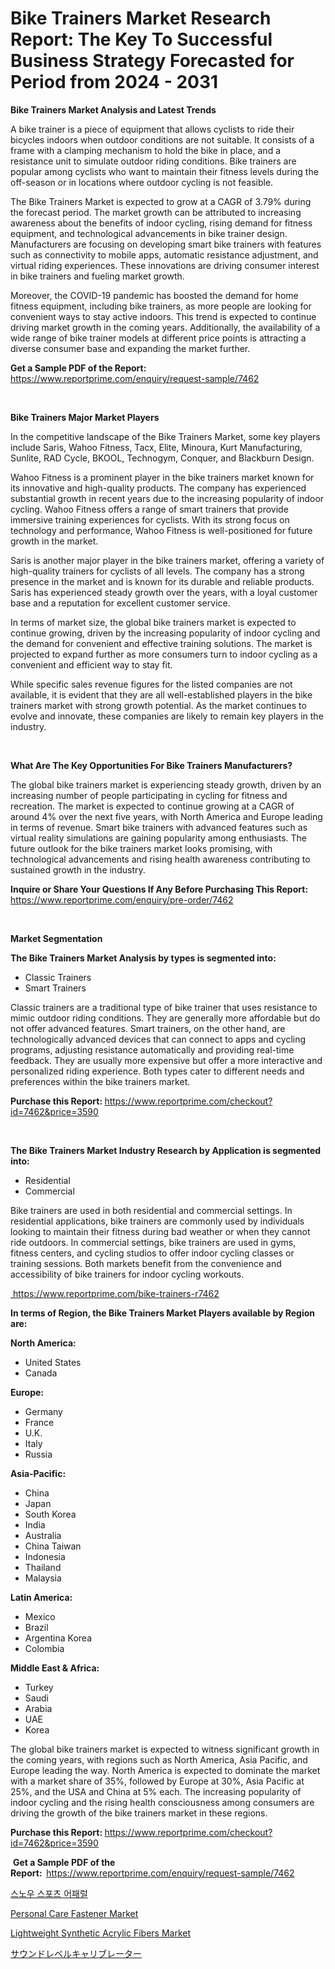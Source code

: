 <p><h1>Bike Trainers Market Research Report: The Key To Successful Business Strategy Forecasted for Period from 2024 - 2031</h1></p><p><strong>Bike Trainers Market Analysis and Latest Trends</strong></p>
<p><p>A bike trainer is a piece of equipment that allows cyclists to ride their bicycles indoors when outdoor conditions are not suitable. It consists of a frame with a clamping mechanism to hold the bike in place, and a resistance unit to simulate outdoor riding conditions. Bike trainers are popular among cyclists who want to maintain their fitness levels during the off-season or in locations where outdoor cycling is not feasible.</p><p>The Bike Trainers Market is expected to grow at a CAGR of 3.79% during the forecast period. The market growth can be attributed to increasing awareness about the benefits of indoor cycling, rising demand for fitness equipment, and technological advancements in bike trainer design. Manufacturers are focusing on developing smart bike trainers with features such as connectivity to mobile apps, automatic resistance adjustment, and virtual riding experiences. These innovations are driving consumer interest in bike trainers and fueling market growth.</p><p>Moreover, the COVID-19 pandemic has boosted the demand for home fitness equipment, including bike trainers, as more people are looking for convenient ways to stay active indoors. This trend is expected to continue driving market growth in the coming years. Additionally, the availability of a wide range of bike trainer models at different price points is attracting a diverse consumer base and expanding the market further.</p></p>
<p><strong>Get a Sample PDF of the Report:&nbsp;</strong> <a href="https://www.reportprime.com/enquiry/request-sample/7462">https://www.reportprime.com/enquiry/request-sample/7462</a></p>
<p>&nbsp;</p>
<p><strong>Bike Trainers Major Market Players</strong></p>
<p><p>In the competitive landscape of the Bike Trainers Market, some key players include Saris, Wahoo Fitness, Tacx, Elite, Minoura, Kurt Manufacturing, Sunlite, RAD Cycle, BKOOL, Technogym, Conquer, and Blackburn Design.</p><p>Wahoo Fitness is a prominent player in the bike trainers market known for its innovative and high-quality products. The company has experienced substantial growth in recent years due to the increasing popularity of indoor cycling. Wahoo Fitness offers a range of smart trainers that provide immersive training experiences for cyclists. With its strong focus on technology and performance, Wahoo Fitness is well-positioned for future growth in the market.</p><p>Saris is another major player in the bike trainers market, offering a variety of high-quality trainers for cyclists of all levels. The company has a strong presence in the market and is known for its durable and reliable products. Saris has experienced steady growth over the years, with a loyal customer base and a reputation for excellent customer service.</p><p>In terms of market size, the global bike trainers market is expected to continue growing, driven by the increasing popularity of indoor cycling and the demand for convenient and effective training solutions. The market is projected to expand further as more consumers turn to indoor cycling as a convenient and efficient way to stay fit.</p><p>While specific sales revenue figures for the listed companies are not available, it is evident that they are all well-established players in the bike trainers market with strong growth potential. As the market continues to evolve and innovate, these companies are likely to remain key players in the industry.</p></p>
<p>&nbsp;</p>
<p><strong>What Are The Key Opportunities For Bike Trainers Manufacturers?</strong></p>
<p><p>The global bike trainers market is experiencing steady growth, driven by an increasing number of people participating in cycling for fitness and recreation. The market is expected to continue growing at a CAGR of around 4% over the next five years, with North America and Europe leading in terms of revenue. Smart bike trainers with advanced features such as virtual reality simulations are gaining popularity among enthusiasts. The future outlook for the bike trainers market looks promising, with technological advancements and rising health awareness contributing to sustained growth in the industry.</p></p>
<p><strong>Inquire or Share Your Questions If Any Before Purchasing This Report:</strong> <a href="https://www.reportprime.com/enquiry/pre-order/7462">https://www.reportprime.com/enquiry/pre-order/7462</a></p>
<p>&nbsp;</p>
<p><strong>Market Segmentation</strong></p>
<p><strong>The Bike Trainers Market Analysis by types is segmented into:</strong></p>
<p><ul><li>Classic Trainers</li><li>Smart Trainers</li></ul></p>
<p><p>Classic trainers are a traditional type of bike trainer that uses resistance to mimic outdoor riding conditions. They are generally more affordable but do not offer advanced features. Smart trainers, on the other hand, are technologically advanced devices that can connect to apps and cycling programs, adjusting resistance automatically and providing real-time feedback. They are usually more expensive but offer a more interactive and personalized riding experience. Both types cater to different needs and preferences within the bike trainers market.</p></p>
<p><strong>Purchase this Report:&nbsp;</strong><a href="https://www.reportprime.com/checkout?id=7462&price=3590">https://www.reportprime.com/checkout?id=7462&price=3590</a></p>
<p>&nbsp;</p>
<p><strong>The Bike Trainers Market Industry Research by Application is segmented into:</strong></p>
<p><ul><li>Residential</li><li>Commercial</li></ul></p>
<p><p>Bike trainers are used in both residential and commercial settings. In residential applications, bike trainers are commonly used by individuals looking to maintain their fitness during bad weather or when they cannot ride outdoors. In commercial settings, bike trainers are used in gyms, fitness centers, and cycling studios to offer indoor cycling classes or training sessions. Both markets benefit from the convenience and accessibility of bike trainers for indoor cycling workouts.</p></p>
<p><a href="https://www.reportprime.com/bike-trainers-r7462">&nbsp;https://www.reportprime.com/bike-trainers-r7462</a></p>
<p><strong>In terms of Region, the Bike Trainers Market Players available by Region are:</strong></p>
<p>
    <p> <strong> North America: </strong>
        <ul>
            <li>United States</li>
            <li>Canada</li>
        </ul>
        </p> 
    <p> <strong> Europe: </strong>
        <ul>
            <li>Germany</li>
            <li>France</li>
            <li>U.K.</li>
            <li>Italy</li>
            <li>Russia</li>
        </ul>
        </p> 
    <p> <strong> Asia-Pacific: </strong>
        <ul>
            <li>China</li>
            <li>Japan</li>
            <li>South Korea</li>
            <li>India</li>
            <li>Australia</li>
            <li>China Taiwan</li>
            <li>Indonesia</li>
            <li>Thailand</li>
            <li>Malaysia</li>
        </ul>
        </p> 
    <p> <strong> Latin America: </strong>
        <ul>
            <li>Mexico</li>
            <li>Brazil</li>
            <li>Argentina Korea</li>
            <li>Colombia</li>
        </ul>
        </p> 
    <p> <strong> Middle East & Africa: </strong>
        <ul>
            <li>Turkey</li>
            <li>Saudi</li>
            <li>Arabia</li>
            <li>UAE</li>
            <li>Korea</li>
        </ul>
    </p>
    </p>
<p><p>The global bike trainers market is expected to witness significant growth in the coming years, with regions such as North America, Asia Pacific, and Europe leading the way. North America is expected to dominate the market with a market share of 35%, followed by Europe at 30%, Asia Pacific at 25%, and the USA and China at 5% each. The increasing popularity of indoor cycling and the rising health consciousness among consumers are driving the growth of the bike trainers market in these regions.</p></p>
<p><strong>Purchase this Report: </strong><a href="https://www.reportprime.com/checkout?id=7462&price=3590">https://www.reportprime.com/checkout?id=7462&price=3590</a></p>
<p>&nbsp;<strong>Get a Sample PDF of the Report:&nbsp;&nbsp;</strong><a href="https://www.reportprime.com/enquiry/request-sample/7462">https://www.reportprime.com/enquiry/request-sample/7462</a></p>
<p><strong></strong></p>
<p><p><a href="https://medium.com/@conormarvin1936/%EB%88%88-%EC%8A%A4%ED%8F%AC%EC%B8%A0-%EC%9D%98%EB%A5%98-%EC%8B%9C%EC%9E%A5-%EA%B7%9C%EB%AA%A8-%EB%B0%8F-%EC%8B%9C%EC%9E%A5-%EB%8F%99%ED%96%A5-%EC%99%84%EC%A0%84%ED%95%9C-%EC%82%B0%EC%97%85-%EA%B0%9C%EC%9A%94-2024%EB%85%84%EB%B6%80%ED%84%B0-2031%EB%85%84-8d08e7b4b8f3">스노우 스포츠 어패럴</a></p><p><a href="https://www.linkedin.com/pulse/personal-care-fastener-market-research-report-provides-thorough-jz3zc?trackingId=M7uay8xWF%2BFmR1ihlRrsjA%3D%3D">Personal Care Fastener Market</a></p><p><a href="https://www.linkedin.com/pulse/lightweight-synthetic-acrylic-fibers-market-size-reflecting-forecast-scpec?trackingId=bSySgMcWDXUJuWAYnW1BUA%3D%3D">Lightweight Synthetic Acrylic Fibers Market</a></p><p><a href="https://medium.com/@stevencornish04/%E9%9F%B3%E9%87%8F%E6%A0%A1%E6%AD%A3%E5%99%A8%E5%B8%82%E5%A0%B4%E3%82%A4%E3%83%B3%E3%82%B5%E3%82%A4%E3%83%88-%E5%B8%82%E5%A0%B4%E5%8B%95%E5%90%91-%E6%88%90%E9%95%B7-2024%E5%B9%B4%E3%81%8B%E3%82%892031%E5%B9%B4%E3%81%BE%E3%81%A7%E3%81%AE%E4%BA%88%E6%B8%AC-5355f9a1ed80">サウンドレベルキャリブレーター</a></p></p>